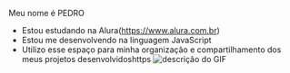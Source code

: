 Meu nome é PEDRO
- Estou estudando na Alura(https://www.alura.com.br)
- Estou me desenvolvendo na linguagem JavaScript
- Utilizo esse espaço para minha organização e
compartilhamento dos meus projetos desenvolvidoshttps
![descrição do GIF](https://media3.giphy.com/media/v1.Y2lkPTc5MGI3NjExcW1heGhienhwYXJuZjQ0dXN2NnVvZGN1cWJ1cHVzYmdlM2xwcTExMSZlcD12MV9pbnRlcm5hbF9naWZfYnlfaWQmY3Q9Zw/a5viI92PAF89q/giphy.webp)

